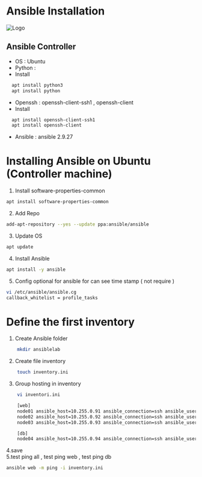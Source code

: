# Ansible Installation
![Logo](https://upload.wikimedia.org/wikipedia/commons/thumb/2/24/Ansible_logo.svg/256px-Ansible_logo.svg.png)

## Ansible Controller 
- OS : Ubuntu 
- Python : 
- Install 
```bash
  apt install python3
  apt install python
```
- Openssh : openssh-client-ssh1 , openssh-client
- Install 
```bash
  apt install openssh-client-ssh1
  apt install openssh-client
```
- Ansible : ansible 2.9.27

# Installing Ansible on Ubuntu (Controller machine)
1. Install software-properties-common
```bash
apt install software-properties-common
```
2. Add Repo
```bash
add-apt-repository --yes --update ppa:ansible/ansible
```
3. Update OS
```bash
apt update
```
4. Install Ansible
```bash
apt install -y ansible
```
5. Config optional for ansible for can see time stamp ( not require )
```bash
vi /etc/ansible/ansible.cg
callback_whitelist = profile_tasks
```
# Define the first inventory
1. Create Ansible folder
```bash
    mkdir ansiblelab
```
2. Create file inventory
```bash
    touch inventory.ini
```
3. Group hosting in inventory
```bash
    vi inventori.ini
```
```bash
    [web]
    node01 ansible_host=10.255.0.91 ansible_connection=ssh ansible_user=root
    node02 ansible_host=10.255.0.92 ansible_connection=ssh ansible_user=root
    node03 ansible_host=10.255.0.93 ansible_connection=ssh ansible_user=root
```
```bash
    [db]
    node04 ansible_host=10.255.0.94 ansible_connection=ssh ansible_user=root
```
4.save <br>
5.test ping all , test ping web , test ping db
```bash
ansible web -m ping -i inventory.ini
```

